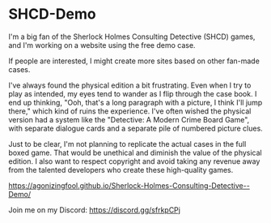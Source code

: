 # SHCD-Demo

I'm a big fan of the Sherlock Holmes Consulting Detective (SHCD) games, and I'm working on a website using the free demo case.

If people are interested, I might create more sites based on other fan-made cases.

I've always found the physical edition a bit frustrating. Even when I try to play as intended, my eyes tend to wander as I flip through the case book. I end up thinking, "Ooh, that's a long paragraph with a picture, I think I'll jump there," which kind of ruins the experience. I've often wished the physical version had a system like the "Detective: A Modern Crime Board Game", with separate dialogue cards and a separate pile of numbered picture clues.

Just to be clear, I'm not planning to replicate the actual cases in the full boxed game. That would be unethical and diminish the value of the physical edition. I also want to respect copyright and avoid taking any revenue away from the talented developers who create these high-quality games.

https://agonizingfool.github.io/Sherlock-Holmes-Consulting-Detective--Demo/

Join me on my Discord: https://discord.gg/sfrkpCPj

